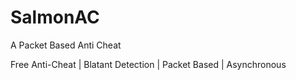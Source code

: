 # SalmonAC
A Packet Based Anti Cheat

Free Anti-Cheat | Blatant Detection | Packet Based | Asynchronous
